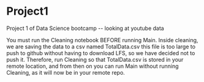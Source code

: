# Project1
Project 1 of Data Science bootcamp -- looking at youtube data


You must run the Cleaning notebook BEFORE running Main. Inside cleaning, we are saving the data to a csv named TotalData.csv
this file is too large to push to github without having to download LFS, so we have decided not to push it. Therefore, run Cleaning so that TotalData.csv is stored in your remote location, and from then on you can run Main without running Cleaning, as it will now be in your
remote repo.

